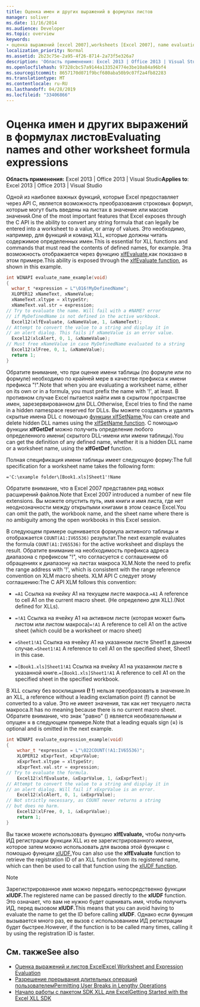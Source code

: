 ```yaml
---
title: Оценка имен и других выражений в формулах листов
manager: soliver
ms.date: 11/16/2014
ms.audience: Developer
ms.topic: overview
keywords:
- оценка выражений [excel 2007],worksheets [Excel 2007], name evaluation,evaluating expressions [Excel 2007],evaluating worksheet names [Excel 2007],expressions [Excel 2007], evaluating,names [Excel 2007], evaluating,name evaluation [Excel 2007],strings [Excel 2007], converting to values,xlfEvaluate function [Excel 2007],worksheets [Excel 2007], expression evaluation
localization_priority: Normal
ms.assetid: 2b23c75e-2a95-4f26-8714-2a73f5e326a7
description: 'Область применения: Excel 2013 | Office 2013 | Visual Studio'
ms.openlocfilehash: 97328cbc57a9144a133524774e3be10a84a96bf4
ms.sourcegitcommit: 8657170d071f9bcf680aba50b9c07f2a4fb82283
ms.translationtype: MT
ms.contentlocale: ru-RU
ms.lasthandoff: 04/28/2019
ms.locfileid: "33406866"
---
```

# <a name="evaluating-names-and-other-worksheet-formula-expressions"></a><span data-ttu-id="821a1-104">Оценка имен и других выражений в формулах листов</span><span class="sxs-lookup"><span data-stu-id="821a1-104">Evaluating names and other worksheet formula expressions</span></span>

<span data-ttu-id="821a1-105">**Область применения:** Excel 2013 | Office 2013 | Visual Studio</span><span class="sxs-lookup"><span data-stu-id="821a1-105">**Applies to**: Excel 2013 | Office 2013 | Visual Studio</span></span> 
  
<span data-ttu-id="821a1-106">Одной из наиболее важных функций, которые Excel предоставляет через API C, является возможность преобразования строковых формул, которые могут быть введены на листах в значение или массив значений.</span><span class="sxs-lookup"><span data-stu-id="821a1-106">One of the most important features that Excel exposes through the C API is the ability to convert any string formula that can legally be entered into a worksheet to a value, or array of values.</span></span> <span data-ttu-id="821a1-107">Это необходимо, например, для функций и команд XLL, которые должны читать содержимое определенных имен.</span><span class="sxs-lookup"><span data-stu-id="821a1-107">This is essential for XLL functions and commands that must read the contents of defined names, for example.</span></span> <span data-ttu-id="821a1-108">Эта возможность отображается через функцию [xlfEvaluate,](xlfevaluate.md)как показано в этом примере.</span><span class="sxs-lookup"><span data-stu-id="821a1-108">This ability is exposed through the [xlfEvaluate function](xlfevaluate.md), as shown in this example.</span></span>
  
```C
int WINAPI evaluate_name_example(void)
{
  wchar_t *expression = L"\016!MyDefinedName";
  XLOPER12 xNameText, xNameValue;
  xNameText.xltype = xltypeStr;
  xNameText.val.str = expression;
// Try to evaluate the name. Will fail with a #NAME? error
// if MyDefinedName is not defined in the active workbook.
  Excel12(xlfEvaluate, &xNameValue, 1, &xNameText);
// Attempt to convert the value to a string and display it in
// an alert dialog. This fails if xNameValue is an error value.
  Excel12(xlcAlert, 0, 1, &xNameValue);
// Must free xNameValue in case MyDefinedName evaluated to a string
  Excel12(xlFree, 0, 1, &xNameValue);
  return 1;
}
```

<span data-ttu-id="821a1-109">Обратите внимание, что при оценке имени таблицы (по формуле или по формуле) необходимо по крайней мере в качестве префикса к имени префикса "!".</span><span class="sxs-lookup"><span data-stu-id="821a1-109">Note that when you are evaluating a worksheet name, either on its own or in a formula, you must prefix the name with '!', at least.</span></span> <span data-ttu-id="821a1-110">В противном случае Excel пытается найти имя в скрытом пространстве имен, зарезервированном для DLL.</span><span class="sxs-lookup"><span data-stu-id="821a1-110">Otherwise, Excel tries to find the name in a hidden namespace reserved for DLLs.</span></span> <span data-ttu-id="821a1-111">Вы можете создавать и удалять скрытые имена DLL с помощью [функции xlfSetName.](xlfsetname.md)</span><span class="sxs-lookup"><span data-stu-id="821a1-111">You can create and delete hidden DLL names using the [xlfSetName function](xlfsetname.md).</span></span> <span data-ttu-id="821a1-112">С помощью функции **xlfGetDef** можно получить определение любого определенного имени( скрытого DLL-имени или имени таблицы).</span><span class="sxs-lookup"><span data-stu-id="821a1-112">You can get the definition of any defined name, whether it is a hidden DLL name or a worksheet name, using the **xlfGetDef** function.</span></span> 
  
<span data-ttu-id="821a1-113">Полная спецификация имени таблицы имеет следующую форму:</span><span class="sxs-lookup"><span data-stu-id="821a1-113">The full specification for a worksheet name takes the following form:</span></span>
  
`='C:\example folder\[Book1.xls]Sheet1'!Name`
  
<span data-ttu-id="821a1-114">Обратите внимание, что в Excel 2007 представлен ряд новых расширений файлов.</span><span class="sxs-lookup"><span data-stu-id="821a1-114">Note that Excel 2007 introduced a number of new file extensions.</span></span> <span data-ttu-id="821a1-115">Вы можете опустить путь, имя книги и имя листа, где нет неоднозначности между открытыми книгами в этом сеансе Excel.</span><span class="sxs-lookup"><span data-stu-id="821a1-115">You can omit the path, the workbook name, and the sheet name where there is no ambiguity among the open workbooks in this Excel session.</span></span> 
  
<span data-ttu-id="821a1-116">В следующем примере оценивается формула активного таблицы и отображается  `COUNT(A1:IV65536)` результат.</span><span class="sxs-lookup"><span data-stu-id="821a1-116">The next example evaluates the formula  `COUNT(A1:IV65536)` for the active worksheet and displays the result.</span></span> <span data-ttu-id="821a1-117">Обратите внимание на необходимость префикса адреса диапазона с префиксом "!", что согласуется с соглашением об обращениях к диапазону на листах макроса XLM.</span><span class="sxs-lookup"><span data-stu-id="821a1-117">Note the need to prefix the range address with '!', which is consistent with the range reference convention on XLM macro sheets.</span></span> <span data-ttu-id="821a1-118">XLM API C следует этому соглашению:</span><span class="sxs-lookup"><span data-stu-id="821a1-118">The C API XLM follows this convention:</span></span> 
  
- <span data-ttu-id="821a1-119">`=A1` Ссылка на ячейку A1 на текущем листе макроса.</span><span class="sxs-lookup"><span data-stu-id="821a1-119">`=A1` A reference to cell A1 on the current macro sheet.</span></span> <span data-ttu-id="821a1-120">(Не определено для XLL).</span><span class="sxs-lookup"><span data-stu-id="821a1-120">(Not defined for XLLs).</span></span> 
  
- <span data-ttu-id="821a1-121">`=!A1` Ссылка на ячейку A1 на активном листе (которая может быть листом или листом макроса)</span><span class="sxs-lookup"><span data-stu-id="821a1-121">`=!A1` A reference to cell A1 on the active sheet (which could be a worksheet or macro sheet)</span></span> 
  
- <span data-ttu-id="821a1-122">`=Sheet1!A1` Ссылка на ячейку A1 на указанном листе Sheet1 в данном случае.</span><span class="sxs-lookup"><span data-stu-id="821a1-122">`=Sheet1!A1` A reference to cell A1 on the specified sheet, Sheet1 in this case.</span></span> 
  
- <span data-ttu-id="821a1-123">`=[Book1.xls]Sheet1!A1` Ссылка на ячейку A1 на указанном листе в указанной книге.</span><span class="sxs-lookup"><span data-stu-id="821a1-123">`=[Book1.xls]Sheet1!A1` A reference to cell A1 on the specified sheet in the specified workbook.</span></span> 
  
<span data-ttu-id="821a1-124">В XLL ссылку без восклицания **(! !**) нельзя преобразовать в значение.</span><span class="sxs-lookup"><span data-stu-id="821a1-124">In an XLL, a reference without a leading exclamation point (**!**) cannot be converted to a value.</span></span> <span data-ttu-id="821a1-125">Это не имеет значения, так как нет текущего листа макроса.</span><span class="sxs-lookup"><span data-stu-id="821a1-125">It has no meaning because there is no current macro sheet.</span></span> <span data-ttu-id="821a1-126">Обратите внимание, что знак "равно" () является необязательным и опущен **=** в следующем примере.</span><span class="sxs-lookup"><span data-stu-id="821a1-126">Note that a leading equals sign (**=**) is optional and is omitted in the next example.</span></span>
  
```C
int WINAPI evaluate_expression_example(void)
{
    wchar_t *expression = L"\022COUNT(!A1:IV65536)";
    XLOPER12 xExprText, xExprValue;
    xExprText.xltype = xltypeStr;
    xExprText.val.str = expression;
// Try to evaluate the formula.
    Excel12(xlfEvaluate, &xExprValue, 1, &xExprText);
// Attempt to convert the value to a string and display it in
// an alert dialog. Will fail if xExprValue is an error.
    Excel12(xlcAlert, 0, 1, &xExprValue);
// Not strictly necessary, as COUNT never returns a string
// but does no harm.
    Excel12(xlFree, 0, 1, &xExprValue);
    return 1;
}
```

<span data-ttu-id="821a1-127">Вы также можете использовать функцию **xlfEvaluate,** чтобы получить ИД регистрации функции XLL из ее зарегистрированного имени, которое затем можно использовать для вызова этой функции с помощью функции [xlUDF.](xludf.md)</span><span class="sxs-lookup"><span data-stu-id="821a1-127">You can also use the **xlfEvaluate** function to retrieve the registration ID of an XLL function from its registered name, which can then be used to call that function using the [xlUDF function](xludf.md).</span></span>
  
> [!NOTE]
> <span data-ttu-id="821a1-128">Зарегистрированное имя можно передать непосредственно функции **xlUDF.**</span><span class="sxs-lookup"><span data-stu-id="821a1-128">The registered name can be passed directly to the **xlUDF** function.</span></span> <span data-ttu-id="821a1-129">Это означает, что вам не нужно будет оценивать имя, чтобы получить ИД, перед вызовом **xlUDF.**</span><span class="sxs-lookup"><span data-stu-id="821a1-129">This means that you can avoid having to evaluate the name to get the ID before calling **xlUDF**.</span></span> <span data-ttu-id="821a1-130">Однако если функция вызывается много раз, ее вызов с использованием ИД регистрации будет быстрее.</span><span class="sxs-lookup"><span data-stu-id="821a1-130">However, if the function is to be called many times, calling it by using the registration ID is faster.</span></span> 
  
## <a name="see-also"></a><span data-ttu-id="821a1-131">См. также</span><span class="sxs-lookup"><span data-stu-id="821a1-131">See also</span></span>

- [<span data-ttu-id="821a1-132">Оценка выражений и листов Excel</span><span class="sxs-lookup"><span data-stu-id="821a1-132">Excel Worksheet and Expression Evaluation</span></span>](excel-worksheet-and-expression-evaluation.md)
- [<span data-ttu-id="821a1-133">Разрешение прерывания длительных операций пользователем</span><span class="sxs-lookup"><span data-stu-id="821a1-133">Permitting User Breaks in Lengthy Operations</span></span>](permitting-user-breaks-in-lengthy-operations.md)
- [<span data-ttu-id="821a1-134">Начало работы с пакетом SDK XLL для Excel</span><span class="sxs-lookup"><span data-stu-id="821a1-134">Getting Started with the Excel XLL SDK</span></span>](getting-started-with-the-excel-xll-sdk.md)

